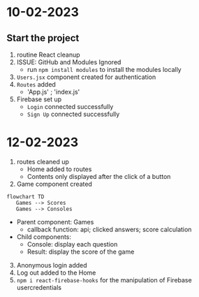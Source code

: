 # 10-02-2023
## Start the project
1. routine React cleanup  
2. ISSUE: GitHub and Modules Ignored
   - run `npm install modules` to install the modules locally 
3. `Users.jsx` component created for authentication
4. `Routes` added 
   - 'App.js' ; 'index.js' 
5. Firebase set up
   - `Login` connected successfully
   - `Sign Up` connected successfully

# 12-02-2023
1. routes cleaned up 
   - Home added to routes
   - Contents only displayed after the click of a button 
2. Game component created
```mermaid
flowchart TD
   Games --> Scores 
   Games --> Consoles 
```
   - Parent component: Games 
     - callback function: api; clicked answers; score calculation 
   - Child components:
     - Console: display each question 
     - Result: display the score of the game
3. Anonymous login added 
4. Log out added to the Home 
5. `npm i react-firebase-hooks` for the manipulation of Firebase usercredentials 